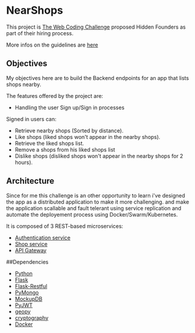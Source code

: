 # NearShops
This project is [The Web Coding Challenge](https://github.com/hiddenfounders/web-coding-challenge/blob/master/README.md) proposed Hidden Founders as part of their hiring process.

More infos on the guidelines are [here](https://github.com/hiddenfounders/web-coding-challenge/blob/master/coding-challenge.md)

## Objectives
My objectives here are to build the Backend endpoints for an app that lists shops nearby.

The features offered by the project are:
* Handling the user Sign up/Sign in processes

Signed in users can:
* Retrieve nearby shops (Sorted by distance).
* Like shops (liked shops won't appear in the nearby shops).
* Retrieve the liked shops list.
* Remove a shops from his liked shops list
* Dislike shops (disliked shops won't appear in the nearby shops for 2 hours).

## Architecture
Since for me this challenge is an other opportunity to learn i've designed the app as a distributed application to make it more challenging. and make the application scallable and fault telerant using service replication and automate the deployement process using Docker/Swarm/Kubernetes.

It is composed of 3 REST-based microservices:
* [Authentication service](authentication_service/README.md)
* [Shop service](shop_service/README.md)
* [API Gateway](api_gateway/README.md)

##Dependencies
* [Python](https://www.python.org/)
* [Flask](http://flask.pocoo.org/)
* [Flask-Restful](https://flask-restful.readthedocs.io/en/latest/)
* [PyMongo](https://api.mongodb.com/python/current/)
* [MockupDB](http://mockupdb.readthedocs.io/)
* [PyJWT](https://pypi.org/project/PyJWT/1.4.0/)
* [geopy](https://geopy.readthedocs.io/en/stable/)
* [cryptography](https://cryptography.io/en/latest/)
* [Docker](https://www.docker.com/)
